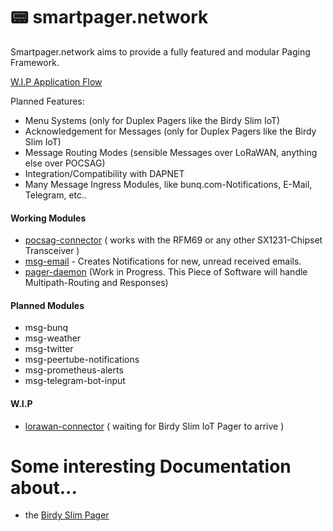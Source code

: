 # 📟 smartpager.network

Smartpager.network aims to provide a fully featured and modular Paging Framework.

[W.I.P Application Flow](https://github.com/smartpager-network/smartpager-network.github.io/blob/master/Basisfunctionaliteit%20SmartpagerNetwork.pdf)

Planned Features:
- Menu Systems (only for Duplex Pagers like the Birdy Slim IoT)
- Acknowledgement for Messages (only for Duplex Pagers like the Birdy Slim IoT)
- Message Routing Modes (sensible Messages over LoRaWAN, anything else over POCSAG)
- Integration/Compatibility with DAPNET
- Many Message Ingress Modules, like bunq.com-Notifications, E-Mail, Telegram, etc..

#### Working Modules
- [pocsag-connector](https://github.com/smartpager-network/pocsag-connector) ( works with the RFM69 or any other SX1231-Chipset Transceiver )
- [msg-email](https://github.com/smartpager-network/msg-email) - Creates Notifications for new, unread received emails.
- [pager-daemon](https://github.com/smartpager-network/pager-daemon) (Work in Progress. This Piece of Software will handle Multipath-Routing and Responses)

#### Planned Modules
- msg-bunq
- msg-weather
- msg-twitter
- msg-peertube-notifications
- msg-prometheus-alerts
- msg-telegram-bot-input

#### W.I.P
- [lorawan-connector](https://github.com/smartpager-network/lorawan-connector) ( waiting for Birdy Slim IoT Pager to arrive )

# Some interesting Documentation about...
- the [Birdy Slim Pager](https://github.com/smartpager-network/smartpager-network.github.io/blob/master/BirdySlimDocumentation.md)
